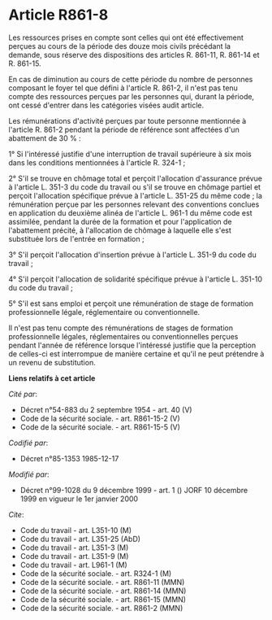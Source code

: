 # Article R861-8

Les ressources prises en compte sont celles qui ont été effectivement perçues au cours de la période des douze mois civils
précédant la demande, sous réserve des dispositions des articles R. 861-11, R. 861-14 et R. 861-15.

En cas de diminution au cours de cette période du nombre de personnes composant le foyer tel que défini à l'article R. 861-2,
il n'est pas tenu compte des ressources perçues par les personnes qui, durant la période, ont cessé d'entrer dans les
catégories visées audit article.

Les rémunérations d'activité perçues par toute personne mentionnée à l'article R. 861-2 pendant la période de référence sont
affectées d'un abattement de 30 % :

1° Si l'intéressé justifie d'une interruption de travail supérieure à six mois dans les conditions mentionnées à l'article R.
324-1 ;

2° S'il se trouve en chômage total et perçoit l'allocation d'assurance prévue à l'article L. 351-3 du code du travail ou s'il
se trouve en chômage partiel et perçoit l'allocation spécifique prévue à l'article L. 351-25 du même code ; la rémunération
perçue par les personnes relevant des conventions conclues en application du deuxième alinéa de l'article L. 961-1 du même
code est assimilée, pendant la durée de la formation et pour l'application de l'abattement précité, à l'allocation de chômage
à laquelle elle s'est substituée lors de l'entrée en formation ;

3° S'il perçoit l'allocation d'insertion prévue à l'article L. 351-9 du code du travail ;

4° S'il perçoit l'allocation de solidarité spécifique prévue à l'article L. 351-10 du code du travail ;

5° S'il est sans emploi et perçoit une rémunération de stage de formation professionnelle légale, réglementaire ou
conventionnelle.

Il n'est pas tenu compte des rémunérations de stages de formation professionnelle légales, réglementaires ou conventionnelles
perçues pendant l'année de référence lorsque l'intéressé justifie que la perception de celles-ci est interrompue de manière
certaine et qu'il ne peut prétendre à un revenu de substitution.

**Liens relatifs à cet article**

_Cité par_:

  - Décret n°54-883 du 2 septembre 1954 - art. 40 (V)
  - Code de la sécurité sociale. - art. R861-15-2 (V)
  - Code de la sécurité sociale. - art. R861-15-5 (V)

_Codifié par_:

  - Décret n°85-1353 1985-12-17

_Modifié par_:

  - Décret n°99-1028 du 9 décembre 1999 - art. 1 () JORF 10 décembre 1999 en vigueur le 1er janvier 2000

_Cite_:

  - Code du travail - art. L351-10 (M)
  - Code du travail - art. L351-25 (AbD)
  - Code du travail - art. L351-3 (M)
  - Code du travail - art. L351-9 (M)
  - Code du travail - art. L961-1 (M)
  - Code de la sécurité sociale. - art. R324-1 (M)
  - Code de la sécurité sociale. - art. R861-11 (MMN)
  - Code de la sécurité sociale. - art. R861-14 (MMN)
  - Code de la sécurité sociale. - art. R861-15 (MMN)
  - Code de la sécurité sociale. - art. R861-2 (MMN)
